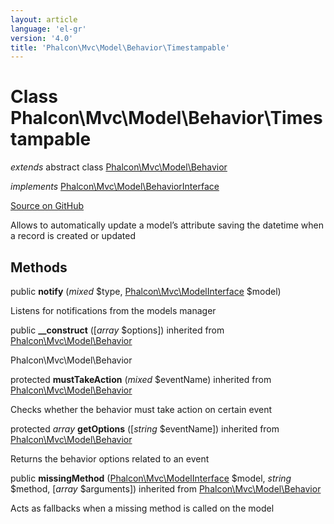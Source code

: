 ```yaml
---
layout: article
language: 'el-gr'
version: '4.0'
title: 'Phalcon\Mvc\Model\Behavior\Timestampable'
---
```


# Class **Phalcon\Mvc\Model\Behavior\Timestampable**

*extends* abstract class [Phalcon\Mvc\Model\Behavior](/3.4/en/api/Phalcon_Mvc_Model_Behavior)

*implements* [Phalcon\Mvc\Model\BehaviorInterface](/3.4/en/api/Phalcon_Mvc_Model_BehaviorInterface)

<a href="https://github.com/phalcon/cphalcon/tree/v3.4.0/phalcon/mvc/model/behavior/timestampable.zep" class="btn btn-default btn-sm">Source on GitHub</a>

Allows to automatically update a model’s attribute saving the datetime when a record is created or updated

## Methods

public **notify** (*mixed* $type, [Phalcon\Mvc\ModelInterface](/3.4/en/api/Phalcon_Mvc_ModelInterface) $model)

Listens for notifications from the models manager

public **__construct** ([*array* $options]) inherited from [Phalcon\Mvc\Model\Behavior](/3.4/en/api/Phalcon_Mvc_Model_Behavior)

Phalcon\Mvc\Model\Behavior

protected **mustTakeAction** (*mixed* $eventName) inherited from [Phalcon\Mvc\Model\Behavior](/3.4/en/api/Phalcon_Mvc_Model_Behavior)

Checks whether the behavior must take action on certain event

protected *array* **getOptions** ([*string* $eventName]) inherited from [Phalcon\Mvc\Model\Behavior](/3.4/en/api/Phalcon_Mvc_Model_Behavior)

Returns the behavior options related to an event

public **missingMethod** ([Phalcon\Mvc\ModelInterface](/3.4/en/api/Phalcon_Mvc_ModelInterface) $model, *string* $method, [*array* $arguments]) inherited from [Phalcon\Mvc\Model\Behavior](/3.4/en/api/Phalcon_Mvc_Model_Behavior)

Acts as fallbacks when a missing method is called on the model